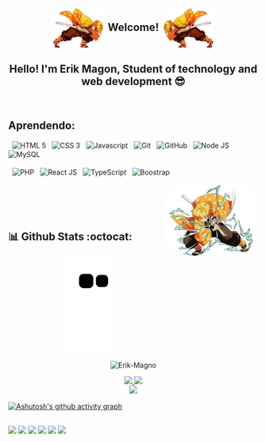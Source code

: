 
<h2>
  <p align="center" >
  <img align="center"
      src="https://github.com/Erik-Magno/Html_Css/blob/main/Modolo001/imagens/zenitsu1.jpg" 
      height="80px" alt="Zenitsu said welcome!"/>
     &nbsp;Welcome!&nbsp;
    <img align="center"
      src="https://github.com/Erik-Magno/Html_Css/blob/main/Modolo001/imagens/zenitsu.jpg" 
      height="80px"
      alt="Zenitsu said welcome!"/>
  </p>  
</h2>

<!--## Linguagens e ferramentas:--> 

<h2 align="center" >Hello! I'm Erik Magon, Student of technology and web development 😎</h2>&nbsp;

<h2>Aprendendo:</h2>
<div> &nbsp;
  <img align="center" src="https://cdn.jsdelivr.net/gh/devicons/devicon/icons/html5/html5-original.svg" height=60" alt="HTML 5" title="HTML 5"/> &nbsp;
  <img align="center" src="https://cdn.jsdelivr.net/gh/devicons/devicon/icons/css3/css3-original.svg" height="60" alt="CSS 3" title="CSS 3"/> &nbsp;
  <img align="center" src="https://cdn.jsdelivr.net/gh/devicons/devicon/icons/javascript/javascript-plain.svg" height="60" alt="Javascript" title="JavaScript"/> &nbsp;
  <img align="center" src="https://cdn.jsdelivr.net/gh/devicons/devicon/icons/git/git-original.svg" height="60" alt="Git" title="Git"/> &nbsp;
  <img align="center" src="https://cdn.jsdelivr.net/gh/devicons/devicon/icons/github/github-original.svg" height="60" alt="GitHub" title="GitHub"/> &nbsp;
  <img align="center" src="https://cdn.jsdelivr.net/gh/devicons/devicon/icons/nodejs/nodejs-original.svg" height="60" alt="Node JS" title="Node JS"/> &nbsp;
  <img align="center" src="https://cdn.jsdelivr.net/gh/devicons/devicon/icons/mysql/mysql-original.svg" height="60" alt="MySQL" title="MySQL"/> &nbsp;
<div>

<br>

<div> &nbsp;
  <img align="center" src="https://cdn.jsdelivr.net/gh/devicons/devicon/icons/php/php-original.svg" height=60" alt="PHP" title="PHP"/> &nbsp;
  <img align="center" src="https://cdn.jsdelivr.net/gh/devicons/devicon/icons/react/react-original.svg" height=60" alt="React JS" title="React JS"/> &nbsp;
  <img align="center" src="https://cdn.jsdelivr.net/gh/devicons/devicon/icons/typescript/typescript-original.svg" height=60" alt="TypeScript" title="TypeScript"/> &nbsp;
  <img align="center" src="https://cdn.jsdelivr.net/gh/devicons/devicon/icons/bootstrap/bootstrap-original.svg" height=60" alt="Boostrap" title="Bootstrap"/> &nbsp;
</div>

<img align="right" alt="Erik-Magno" height="150" style="border-radius:50px;" src="https://github.com/Erik-Magno/Html_Css/blob/main/Modolo001/imagens/zenitsu4.jpg" 
      height="90px"
      alt="Zenitsu said welcome!">
      
<!--
<img align="right" alt="Erik-Magno" height="150" style="border-radius:50px;" src="https://github.com/douglastofoli/douglastofoli/blob/main/assets/pikachu.png" 
      height="80px"
      alt="Pikachu said welcome!">-->

<br>

## 

<br>

## <p>:bar_chart: Github Stats :octocat:</p>

<div  class="snake"  align="center">

![Snake animation](https://github.com/Erik-Magno/Erik-Magno/blob/output/github-contribution-grid-snake.svg)

</div>
<p  class="Profile Views Badge"  align="center"> <img  src="https://komarev.com/ghpvc/?username=Erik-Magno/Erik-Magno/&label=Profile%20views&color=bb9af7&style=for-the-badge"  alt="Erik-Magno" />
</p>


<div  align="center"  style="display: inline_block">
<a  href="https://github.com/erik-magno">
<img  height="180em"  src="https://github-readme-stats.vercel.app/api?username=erik-magno&show_icons=true&theme=tokyonight&include_all_commits=true&count_private=true"/>
<img  height="180em"  src="https://github-readme-stats.vercel.app/api/top-langs/?username=erik-magno&layout=compact&langs_count=15&theme=tokyonight"/>
</div>

<div  align="center"  style="display: inline_block">
<a  href="https://git.io/streak-stats">
<img  height="220em"  src="https://github-readme-streak-stats.herokuapp.com?user=erik-magno&theme=tokyonight"/>
</div>

<div>

[![Ashutosh's github activity graph](https://github-readme-activity-graph.cyclic.app/graph?username=erik-magno&bg_color=1a1b27&color=be91f2&line=628fdb&point=57bdad&area=true&hide_border=true)](https://github.com/ashutosh00710/github-readme-activity-graph)

</div>

<br>

<div> 
  <a href="https://www.youtube.com" target="_blank"><img src="https://img.shields.io/badge/YouTube-FF0000?style=for-the-badge&logo=youtube&logoColor=white" target="_blank"></a>
  <a href="https://instagram.com/erik.magno.54584" target="_blank"><img src="https://img.shields.io/badge/-Instagram-%23E4405F?style=for-the-badge&logo=instagram&logoColor=white" target="_blank"></a>
 	<a href="https://www.twitch.tv/@erik_magno_" target="_blank"><img src="https://img.shields.io/badge/Twitch-9146FF?style=for-the-badge&logo=twitch&logoColor=white" target="_blank"></a>
 <a href="#" target="_blank"><img src="https://img.shields.io/badge/Discord-7289DA?style=for-the-badge&logo=discord&logoColor=white" target="_blank"></a> 
  <a href = "mailto:erikm.bezerra@gmail.com"><img src="https://img.shields.io/badge/-Gmail-%23333?style=for-the-badge&logo=gmail&logoColor=white" target="_blank"></a>
  <a href="https://www.linkedin.com/in/erik-freitas-16b015263" target="_blank"><img src="https://img.shields.io/badge/-LinkedIn-%230077B5?style=for-the-badge&logo=linkedin&logoColor=white" target="_blank"></a> 
  
</div>

<!--
**Erik-Magno/Erik-Magno** is a ✨ _special_ ✨ repository because its `README.md` (this file) appears on your GitHub profile.

Here are some ideas to get you started:

- 🔭 I’m currently working on ...
- 🌱 I’m currently learning ...
- 👯 I’m looking to collaborate on ...
- 🤔 I’m looking for help with ...
- 💬 Ask me about ...
- 📫 How to reach me: ...
- 😄 Pronouns: ...
- ⚡ Fun fact: ...
-->

